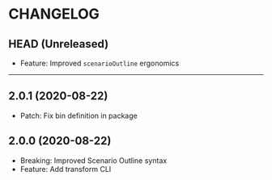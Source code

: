CHANGELOG
=========

## HEAD (Unreleased)
* Feature: Improved `scenarioOutline` ergonomics


---

## 2.0.1 (2020-08-22)
* Patch: Fix bin definition in package

## 2.0.0 (2020-08-22)
* Breaking: Improved Scenario Outline syntax
* Feature: Add transform CLI

